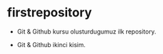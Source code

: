 # firstrepository

- Git & Github kursu olusturdugumuz ilk repository.

- Git & Github ikinci kisim.